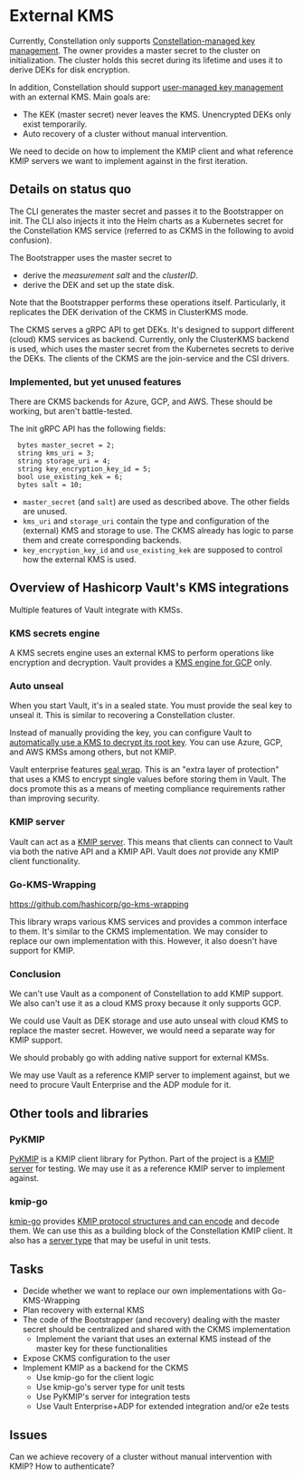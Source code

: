 # External KMS

Currently, Constellation only supports [Constellation-managed key management](https://docs.edgeless.systems/constellation/2.0/architecture/keys#constellation-managed-key-management).
The owner provides a master secret to the cluster on initialization.
The cluster holds this secret during its lifetime and uses it to derive DEKs for disk encryption.

In addition, Constellation should support [user-managed key management](https://docs.edgeless.systems/constellation/2.0/architecture/keys#user-managed-key-management) with an external KMS.
Main goals are:

* The KEK (master secret) never leaves the KMS. Unencrypted DEKs only exist temporarily.
* Auto recovery of a cluster without manual intervention.

We need to decide on how to implement the KMIP client and what reference KMIP servers we want to implement against in the first iteration.

## Details on status quo

The CLI generates the master secret and passes it to the Bootstrapper on init.
The CLI also injects it into the Helm charts as a Kubernetes secret for the Constellation KMS service (referred to as CKMS in the following to avoid confusion).

The Bootstrapper uses the master secret to

* derive the *measurement salt* and the *clusterID*.
* derive the DEK and set up the state disk.

Note that the Bootstrapper performs these operations itself.
Particularly, it replicates the DEK derivation of the CKMS in ClusterKMS mode.

The CKMS serves a gRPC API to get DEKs.
It's designed to support different (cloud) KMS services as backend.
Currently, only the ClusterKMS backend is used, which uses the master secret from the Kubernetes secrets to derive the DEKs.
The clients of the CKMS are the join-service and the CSI drivers.

### Implemented, but yet unused features

There are CKMS backends for Azure, GCP, and AWS.
These should be working, but aren't battle-tested.

The init gRPC API has the following fields:

```
  bytes master_secret = 2;
  string kms_uri = 3;
  string storage_uri = 4;
  string key_encryption_key_id = 5;
  bool use_existing_kek = 6;
  bytes salt = 10;
```

* `master_secret` (and `salt`) are used as described above. The other fields are unused.
* `kms_uri` and `storage_uri` contain the type and configuration of the (external) KMS and storage to use. The CKMS already has logic to parse them and create corresponding backends.
* `key_encryption_key_id` and `use_existing_kek` are supposed to control how the external KMS is used.

## Overview of Hashicorp Vault's KMS integrations

Multiple features of Vault integrate with KMSs.

### KMS secrets engine

A KMS secrets engine uses an external KMS to perform operations like encryption and decryption.
Vault provides a [KMS engine for GCP](https://developer.hashicorp.com/vault/docs/secrets/gcpkms) only.

### Auto unseal

When you start Vault, it's in a sealed state.
You must provide the seal key to unseal it.
This is similar to recovering a Constellation cluster.

Instead of manually providing the key, you can configure Vault to [automatically use a KMS to decrypt its root key](https://developer.hashicorp.com/vault/docs/concepts/seal#auto-unseal).
You can use Azure, GCP, and AWS KMSs among others, but not KMIP.

Vault enterprise features [seal wrap](https://developer.hashicorp.com/vault/docs/enterprise/sealwrap).
This is an "extra layer of protection" that uses a KMS to encrypt single values before storing them in Vault.
The docs promote this as a means of meeting compliance requirements rather than improving security.

### KMIP server

Vault can act as a [KMIP server](https://developer.hashicorp.com/vault/docs/secrets/kmip).
This means that clients can connect to Vault via both the native API and a KMIP API.
Vault does *not* provide any KMIP client functionality.

### Go-KMS-Wrapping

https://github.com/hashicorp/go-kms-wrapping

This library wraps various KMS services and provides a common interface to them.
It's similar to the CKMS implementation.
We may consider to replace our own implementation with this.
However, it also doesn't have support for KMIP.

### Conclusion

We can't use Vault as a component of Constellation to add KMIP support.
We also can't use it as a cloud KMS proxy because it only supports GCP.

We could use Vault as DEK storage and use auto unseal with cloud KMS to replace the master secret.
However, we would need a separate way for KMIP support.

We should probably go with adding native support for external KMSs.

We may use Vault as a reference KMIP server to implement against, but we need to procure Vault Enterprise and the ADP module for it.

## Other tools and libraries

### PyKMIP

[PyKMIP](https://github.com/OpenKMIP/PyKMIP) is a KMIP client library for Python.
Part of the project is a [KMIP server](https://pykmip.readthedocs.io/en/latest/server.html) for testing.
We may use it as a reference KMIP server to implement against.

### kmip-go

[kmip-go](https://github.com/ThalesGroup/kmip-go) provides [KMIP protocol structures and can encode](https://pkg.go.dev/github.com/gemalto/kmip-go#example-package-Client) and decode them.
We can use this as a building block of the Constellation KMIP client.
It also has a [server type](https://pkg.go.dev/github.com/gemalto/kmip-go#Server) that may be useful in unit tests.

## Tasks

* Decide whether we want to replace our own implementations with Go-KMS-Wrapping
* Plan recovery with external KMS
* The code of the Bootstrapper (and recovery) dealing with the master secret should be centralized and shared with the CKMS implementation
  * Implement the variant that uses an external KMS instead of the master key for these functionalities
* Expose CKMS configuration to the user
* Implement KMIP as a backend for the CKMS
  * Use kmip-go for the client logic
  * Use kmip-go's server type for unit tests
  * Use PyKMIP's server for integration tests
  * Use Vault Enterprise+ADP for extended integration and/or e2e tests

## Issues

Can we achieve recovery of a cluster without manual intervention with KMIP?
How to authenticate?
